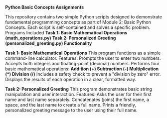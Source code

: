 **Python Basic Concepts Assignments**

This repository contains two simple Python scripts designed to demonstrate fundamental programming concepts as part of Module 2: Basic Python Concepts. Each script is self-contained and solves a specific problem.
Programs Included
**Task 1: Basic Mathematical Operations (math_operations.py)**
**Task 2: Personalized Greeting (personalized_greeting.py)
Functionality**


**Task 1: Basic Mathematical Operations**
This program functions as a simple command-line calculator.
Features:
Prompts the user to enter two numbers.
Accepts both integers and floating-point (decimal) numbers.
Performs four basic mathematical operations:
**Addition (+)
Subtraction (-)
Multiplication (*)
Division (/)**
Includes a safety check to prevent a "division by zero" error.
Displays the results of each operation in a clear, formatted way.


**Task 2: Personalized Greeting**
This program demonstrates basic string manipulation and user interaction.
Features:
Asks the user for their first name and last name separately.
Concatenates (joins) the first name, a space, and the last name to create a full name.
Prints a friendly, personalized greeting message to the user using their full name.
